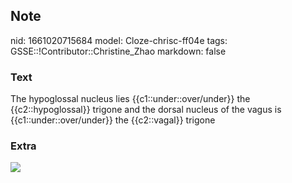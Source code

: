 ## Note
nid: 1661020715684
model: Cloze-chrisc-ff04e
tags: GSSE::!Contributor::Christine_Zhao
markdown: false

### Text
<div>
  <div>
    <div>
      <div>
        The hypoglossal nucleus lies {{c1::under::over/under}} the
        {{c2::hypoglossal}} trigone and the dorsal nucleus of the
        vagus is {{c1::under::over/under}} the {{c2::vagal}}
        trigone
      </div>
    </div>
  </div>
</div>

### Extra
<img src="paste-5d1a507006b53686f97268d551a8638e135e00f8.jpg">
